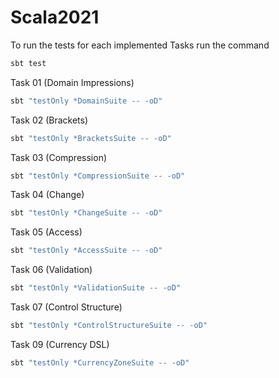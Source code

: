 # Scala2021

To run the tests for each implemented Tasks run the command

```scala
sbt test
```

Task 01 (Domain Impressions)
```scala
sbt "testOnly *DomainSuite -- -oD"
```

Task 02 (Brackets)
```scala
sbt "testOnly *BracketsSuite -- -oD"
```

Task 03 (Compression)
```scala
sbt "testOnly *CompressionSuite -- -oD"
```

Task 04 (Change)
```scala
sbt "testOnly *ChangeSuite -- -oD"
```

Task 05 (Access)
```scala
sbt "testOnly *AccessSuite -- -oD"
```

Task 06 (Validation)
```scala
sbt "testOnly *ValidationSuite -- -oD"
```

Task 07 (Control Structure)
```scala
sbt "testOnly *ControlStructureSuite -- -oD"
```

Task 09 (Currency DSL)
```scala
sbt "testOnly *CurrencyZoneSuite -- -oD"
```